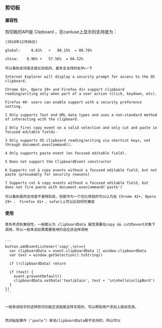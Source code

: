 ### 剪切板

#### 兼容性


<p>    剪切板的API是 Clipboard ，在canIuse上显示的支持度为：</p>

    (2018年12月06日)

    global: 	8.61%	+	80.15%	= 88.76%

    china:    8.96%	+	57.56%	= 66.52%

    可以看到支持度还是比较低的，基本全支持的在9%一下

    Internet Explorer will display a security prompt for access to the OS clipboard.

    Chrome 42+, Opera 29+ and Firefox 41+ support clipboard reading/writing only when part of a user action (click, keydown, etc).

    Firefox 40- users can enable support with a security preference setting.

    1 Only supports Text and URL data types and uses a non-standard method of interacting with the clipboard.

    2 Only fires copy event on a valid selection and only cut and paste in focused editable fields.

    3 Only supports OS clipboard reading/writing via shortcut keys, not through document.execCommand().

    4 Only supports paste event (on focused editable field).

    5 Does not support the ClipboardEvent constructor

    6 Supports cut & copy events without a focused editable field, but not paste (presumably for security reasons)

    7 Supports cut & copy events without a focused editable field, but does not fire paste with document.execCommand('paste')

    可以看到虽然支持度不是特别高，但是作为一个优化体验的可以认为在 Chrome 42+, Opera 29+ 、 Firefox 41+ 、safari上可以比较好的兼容

#### 使用


    首先考虑到兼容性，一般都认为 clipboardData 属性需要在copy && cut的event对象下调用，所以一般来说如果需要使用的话应该这样调用


    ```
    button.addEventListener('copy',(e)=>{
      var clipboardData = event.clipboardData || window.clipboardData
      var text = window.getSelection().toString()

      if (!clipboardData) return

      if (text) {
        event.preventDefault()
        clipboardData.setData('text/plain', text + '\n\nhello\nclipBord')
      }
    })
    ```


    一般来说知乎的这种剪切功能应该就是这样实现的，可以帮助用户添加上版权信息。
    

    而对粘贴事件（‘paste’）来说clipboardData是不支持的，所以可以




    